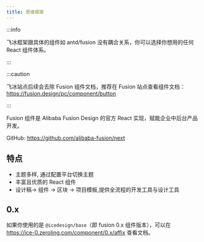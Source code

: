 ```yaml
---
title: 思维框架
---
```


:::info

飞冰框架跟具体的组件如 antd/fusion 没有耦合关系，你可以选择你想用的任何 React 组件体系。

:::

:::caution

飞冰站点后续会去除 Fusion 组件文档，推荐在 Fusion 站点查看组件文档：https://fusion.design/pc/component/button

:::

Fusion 组件是 Alibaba Fusion Design 的官方 React 实现，赋能企业中后台产品开发。

GitHub: https://github.com/alibaba-fusion/next

## 特点

- 主题多样, 通过配置平台切换主题
- 丰富且优质的 React 组件
- 设计稿-> 组件 -> 区块 -> 项目模板,提供全流程的开发工具与设计工具

## 0.x

如果你使用的是 `@icedesign/base`（即 fusion 0.x 组件版本），可以在 https://ice-0.zeroling.com/component/0.x/affix 查看文档。
